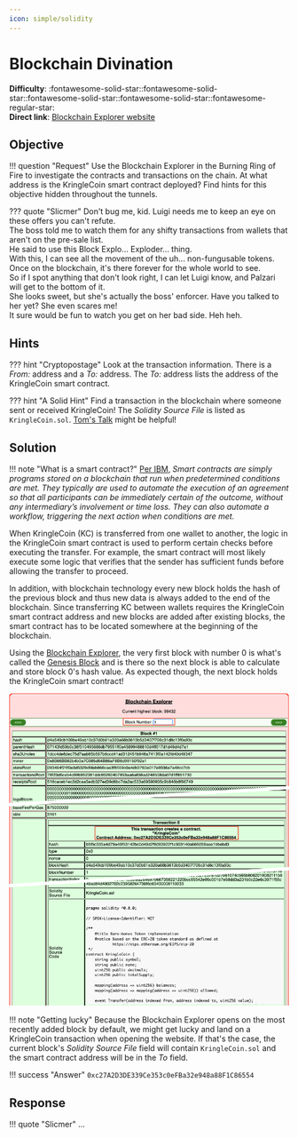 ```yaml
---
icon: simple/solidity
---
```


# Blockchain Divination

**Difficulty**: :fontawesome-solid-star::fontawesome-solid-star::fontawesome-solid-star::fontawesome-solid-star::fontawesome-regular-star:<br/>
**Direct link**: [Blockchain Explorer website](https://prod-blockbrowser.kringle.co.in/)


## Objective

!!! question "Request"
    Use the Blockchain Explorer in the Burning Ring of Fire to investigate the contracts and transactions on the chain. At what address is the KringleCoin smart contract deployed? Find hints for this objective hidden throughout the tunnels.

??? quote "Slicmer"
    Don't bug me, kid. Luigi needs me to keep an eye on these offers you can't refute.<br/>
    The boss told me to watch them for any shifty transactions from wallets that aren't on the pre-sale list.<br/>
    He said to use this Block Explo... Exploder... thing.<br/>
    With this, I can see all the movement of the uh... non-fungusable tokens.<br/>
    Once on the blockchain, it's there forever for the whole world to see.<br/>
    So if I spot anything that don't look right, I can let Luigi know, and Palzari will get to the bottom of it.<br/>
    She looks sweet, but she's actually the boss' enforcer. Have you talked to her yet? She even scares me!<br/>
    It sure would be fun to watch you get on her bad side. Heh heh.


## Hints

??? hint "Cryptopostage"
    Look at the transaction information. There is a *From:* address and a *To:* address. The *To:* address lists the address of the KringleCoin smart contract.

??? hint "A Solid Hint"
    Find a transaction in the blockchain where someone sent or received KringleCoin! The *Solidity Source File* is listed as `KringleCoin.sol`. [Tom's Talk](https://youtu.be/r3zj9DPC8VY) might be helpful!


## Solution

!!! note "What is a smart contract?"
    [Per IBM](https://www.ibm.com/topics/smart-contracts), *Smart contracts are simply programs stored on a blockchain that run when predetermined conditions are met. They typically are used to automate the execution of an agreement so that all participants can be immediately certain of the outcome, without any intermediary’s involvement or time loss. They can also automate a workflow, triggering the next action when conditions are met.*

When KringleCoin (KC) is transferred from one wallet to another, the logic in the KringleCoin smart contract is used to perform certain checks before executing the transfer. For example, the smart contract will most likely execute some logic that verifies that the sender has sufficient funds before allowing the transfer to proceed.

In addition, with blockchain technology every new block holds the hash of the previous block and thus new data is always added to the end of the blockchain. Since transferring KC between wallets requires the KringleCoin smart contract address and new blocks are added after existing blocks, the smart contract has to be located somewhere at the beginning of the blockchain.

Using the [Blockchain Explorer](https://prod-blockbrowser.kringle.co.in/), the very first block with number 0 is what's called the [Genesis Block](https://tecracoin.medium.com/what-is-genesis-block-and-why-genesis-block-is-needed-1b37d4b75e43) and is there so the next block is able to calculate and store block 0's hash value. As expected though, the next block holds the KringleCoin smart contract!

![KringleCoin Smart Contract address](../img/objectives/o15/kringlecoin_smart_contract_address.png)

!!! note "Getting lucky"
    Because the Blockchain Explorer opens on the most recently added block by default, we might get lucky and land on a KringleCoin transaction when opening the website. If that's the case, the current block's *Solidity Source File* field will contain `KringleCoin.sol` and the smart contract address will be in the *To* field.

!!! success "Answer"
    `0xc27A2D3DE339Ce353c0eFBa32e948a88F1C86554`


## Response

!!! quote "Slicmer"
    ...
